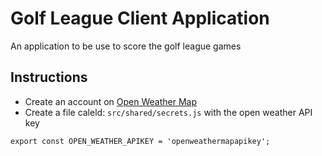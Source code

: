 # Golf League Client Application
An application to be use to score the golf league games

## Instructions
* Create an account on [Open Weather Map](https://openweathermap.org)
* Create a file caleld: `src/shared/secrets.js` with the open weather API key
```
export const OPEN_WEATHER_APIKEY = 'openweathermapapikey';
```